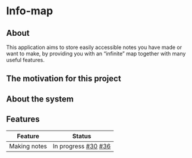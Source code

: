 # Info-map

## About
This application aims to store easily accessible notes you have made or want to make, by providing you with an “infinite” map together with many useful features.

## The motivation for this project

 <!-- aimthat it's an extension of your brain,
The idea of this project is that it's an extension of your brain, by having one or more map's that store notes. The map itself is “infinite" and you can place your notes wherever you like. You can structure notes by linking/referencing them to each other and make the notes look however you want. This project will also focus on how you can make- and go threw notes as efficiently as possible and by minimizing mouse clicks and overall steps to create whatever you need. With features like a quick search that brings to the note you want you can navigate quickly between every note. -->

## About the system
<!-- ![container-diagram](out/diagrams/container/C4_Elements.png) -->

## Features
| Feature | Status |
| ------- | ------ |
| Making notes | In progress [#30](https://github.com/FHICT-S-Koen/info-map/issues/30) [#36](https://github.com/FHICT-S-Koen/info-map/issues/36) |
